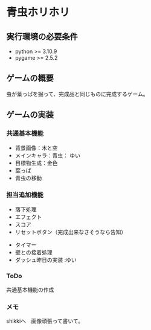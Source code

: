 # 青虫ホリホリ

## 実行環境の必要条件 
* python >= 3.10.9
* pygame >= 2.5.2

## ゲームの概要
虫が葉っぱを掘って、完成品と同じものに完成するゲーム。

## ゲームの実装
### 共通基本機能
* 背景画像：木と空
* メインキャラ：青虫： ゆい
* 目標物生成：金色
* 葉っぱ
* 青虫の移動

### 担当追加機能
* 落下処理
* エフェクト
* スコア
* リセットボタン（完成出来なさそうなら告知）
<!-- * メニューボタン -->
* タイマー
* 壁との接着処理
* ダッシュ昨日の実装 :ゆい

### ToDo
共通基本機能の作成

### メモ
shikkiへ　画像頑張って書いて。
